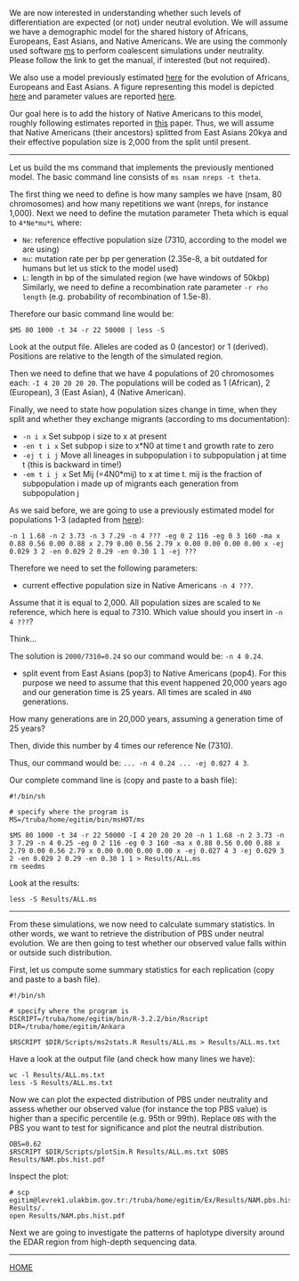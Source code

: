 
We are now interested in understanding whether such levels of differentiation are expected (or not) under neutral evolution.
We will assume we have a demographic model for the shared history of Africans, Europeans, East Asians, and Native Americans.
We are using the commonly used software [ms](http://home.uchicago.edu/rhudson1/source/mksamples.html) to perform coalescent simulations under neutrality.
Please follow the link to get the manual, if interested (but not required).

We also use a model previously estimated [here](http://journals.plos.org/plosgenetics/article?id=10.1371/journal.pgen.1000695) for the evolution of Africans, Europeans and East Asians.
A figure representing this model is depicted [here](https://github.com/mfumagalli/Weggis/tree/master/Files/gutenkunst.png) and parameter values are reported [here](https://github.com/mfumagalli/Weggis/tree/master/Files/gutenkunst_table.png).

Our goal here is to add the history of Native Americans to this model, roughly following estimates reported in [this](http://www.ncbi.nlm.nih.gov/pubmed/26198033) paper.
Thus, we will assume that Native Americans (their ancestors) splitted from East Asians 20kya and their effective population size is 2,000 from the split until present.

----------------------------------------

Let us build the ms command that implements the previously mentioned model.
The basic command line consists of `ms nsam nreps -t theta`.

The first thing we need to define is how many samples we have (nsam, 80 chromosomes) and how many repetitions we want (nreps, for instance 1,000).
Next we need to define the mutation parameter Theta which is equal to `4*Ne*mu*L` where:
* `Ne`: reference effective population size (7310, according to the model we are using)
* `mu`: mutation rate per bp per generation (2.35e-8, a bit outdated for humans but let us stick to the model used)
* `L`: length in bp of the simulated region (we have windows of 50kbp)
Similarly, we need to define a recombination rate parameter `-r rho length` (e.g. probability of recombination of 1.5e-8).

Therefore our basic command line would be:
```
$MS 80 1000 -t 34 -r 22 50000 | less -S
```
Look at the output file. Alleles are coded as 0 (ancestor) or 1 (derived).
Positions are relative to the length of the simulated region.

Then we need to define that we have 4 populations of 20 chromosomes each: `-I 4 20 20 20 20`.
The populations will be coded as 1 (African), 2 (European), 3 (East Asian), 4 (Native American).

Finally, we need to state how population sizes change in time, when they split and whether they exchange migrants (according to ms documentation):
* `-n i x` Set subpop i size to x at present
* `-en t i x` Set subpop i size to x*N0 at time t and growth rate to zero
* `-ej t i j` Move all lineages in subpopulation i to subpopulation j at time t (this is backward in time!)
* `-em t i j x` Set Mij (=4N0*mij) to x at time t. mij is the fraction of subpopulation i made up of migrants each generation from subpopulation j

As we said before, we are going to use a previously estimated model for populations 1-3 (adapted from [here](http://gutengroup.mcb.arizona.edu/Publications/Gutenkunst2009-Supp.pdf)):
```
-n 1 1.68 -n 2 3.73 -n 3 7.29 -n 4 ??? -eg 0 2 116 -eg 0 3 160 -ma x 0.88 0.56 0.00 0.88 x 2.79 0.00 0.56 2.79 x 0.00 0.00 0.00 0.00 x -ej 0.029 3 2 -en 0.029 2 0.29 -en 0.30 1 1 -ej ???
```

Therefore we need to set the following parameters:
* current effective population size in Native Americans `-n 4 ???`.

Assume that it is equal to 2,000. All population sizes are scaled to `Ne` reference, which here is equal to 7310.
Which value should you insert in `-n 4 ???`?

Think...

The solution is `2000/7310=0.24` so our command would be: `-n 4 0.24`.

* split event from East Asians (pop3) to Native Americans (pop4).
For this purpose we need to assume that this event happened 20,000 years ago and our generation time is 25 years.
All times are scaled in `4N0` generations.

How many generations are in 20,000 years, assuming a generation time of 25 years?

Then, divide this number by 4 times our reference Ne (7310).

Thus, our command would be: `... -n 4 0.24 ... -ej 0.027 4 3`.

Our complete command line is (copy and paste to a bash file):
```
#!/bin/sh

# specify where the program is
MS=/truba/home/egitim/bin/msHOT/ms

$MS 80 1000 -t 34 -r 22 50000 -I 4 20 20 20 20 -n 1 1.68 -n 2 3.73 -n 3 7.29 -n 4 0.25 -eg 0 2 116 -eg 0 3 160 -ma x 0.88 0.56 0.00 0.88 x 2.79 0.00 0.56 2.79 x 0.00 0.00 0.00 0.00 x -ej 0.027 4 3 -ej 0.029 3 2 -en 0.029 2 0.29 -en 0.30 1 1 > Results/ALL.ms
rm seedms
```
Look at the results:
```
less -S Results/ALL.ms
```

------------------------------------------------------------------------

From these simulations, we now need to calculate summary statistics.
In other words, we want to retrieve the distribution of PBS under neutral evolution.
We are then going to test whether our observed value falls within or outside such distribution.

First, let us compute some summary statistics for each replication (copy and paste to a bash file).
```
#!/bin/sh

# specify where the program is
RSCRIPT=/truba/home/egitim/bin/R-3.2.2/bin/Rscript
DIR=/truba/home/egitim/Ankara

$RSCRIPT $DIR/Scripts/ms2stats.R Results/ALL.ms > Results/ALL.ms.txt
```
Have a look at the output file (and check how many lines we have):
```
wc -l Results/ALL.ms.txt
less -S Results/ALL.ms.txt
```

Now we can plot the expected distribution of PBS under neutrality and assess whether our observed value (for instance the top PBS value) is higher than a specific percentile (e.g. 95th or 99th).
Replace `OBS` with the PBS you want to test for significance and plot the neutral distribution.
```
OBS=0.62
$RSCRIPT $DIR/Scripts/plotSim.R Results/ALL.ms.txt $OBS Results/NAM.pbs.hist.pdf
```
Inspect the plot:
```
# scp egitim@levrek1.ulakbim.gov.tr:/truba/home/egitim/Ex/Results/NAM.pbs.hist.pdf Results/.
open Results/NAM.pbs.hist.pdf
```

Next we are going to investigate the patterns of haplotype diversity around the EDAR region from high-depth sequencing data.

------------------------

[HOME](https://github.com/mfumagalli/Ankara)


